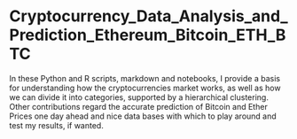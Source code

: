# Cryptocurrency_Data_Analysis_and_Prediction_Ethereum_Bitcoin_ETH_BTC
In these Python and R scripts, markdown and notebooks, I provide a basis for understanding how the cryptocurrencies market works, as well as how we can divide it into categories, supported by a hierarchical clustering. Other contributions regard the accurate prediction of Bitcoin and Ether Prices one day ahead and nice data bases with which to play around and test my results, if wanted. 
